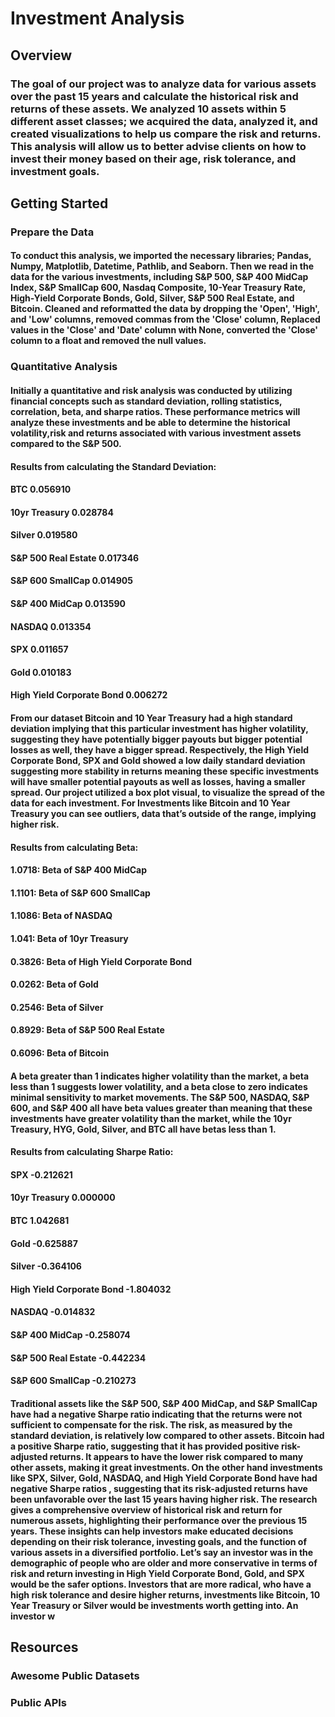# Investment Analysis

## Overview

###  The goal of our project was to analyze data for various assets over the past 15 years and calculate the historical risk and returns of these assets. We analyzed 10 assets within 5 different asset classes; we acquired the data, analyzed it, and created visualizations to help us compare the risk and returns. This analysis will allow us to better advise clients on how to invest their money based on their age, risk tolerance, and investment goals. 

## Getting Started 

### Prepare the Data

#### To conduct this analysis, we imported the necessary libraries; Pandas, Numpy, Matplotlib, Datetime, Pathlib, and Seaborn. Then we read in the data for the various investments, including S&P 500, S&P 400 MidCap Index, S&P SmallCap 600, Nasdaq Composite, 10-Year Treasury Rate, High-Yield Corporate Bonds, Gold, Silver, S&P 500 Real Estate, and Bitcoin. Cleaned and reformatted the data by dropping the 'Open', 'High', and 'Low' columns, removed commas from the 'Close' column, Replaced values in the 'Close' and 'Date' column with None, converted the 'Close' column to a float and removed the null values.

### Quantitative Analysis

#### Initially a quantitative and risk analysis was conducted by utilizing financial concepts such as standard deviation, rolling statistics, correlation, beta, and sharpe ratios. These performance metrics will analyze these investments and be able to determine the historical volatility,risk and returns associated with various investment assets compared to the S&P 500.


#### Results from calculating the Standard Deviation:
#### BTC                            0.056910
#### 10yr Treasury              0.028784
#### Silver                           0.019580
#### S&P 500 Real Estate         0.017346
#### S&P 600 SmallCap            0.014905
#### S&P 400 MidCap              0.013590
#### NASDAQ                     0.013354
#### SPX                        0.011657
#### Gold                       0.010183
#### High Yield Corporate Bond  0.006272 


#### From our dataset Bitcoin and 10 Year Treasury had a high standard deviation implying that this particular investment has higher volatility, suggesting they have potentially bigger payouts but bigger potential losses as well, they have a bigger spread. Respectively, the High Yield Corporate Bond, SPX and Gold  showed a low daily standard deviation suggesting more stability in  returns meaning these specific investments will have smaller potential payouts as well as losses, having a smaller spread. Our project utilized a box plot visual, to visualize the spread of the data for each investment. For Investments like Bitcoin and 10 Year Treasury you can see outliers, data that’s outside of the range, implying higher risk. 


#### Results from calculating Beta:
#### 1.0718: Beta of S&P 400 MidCap
#### 1.1101: Beta of S&P 600 SmallCap
#### 1.1086: Beta of NASDAQ
#### 1.041:  Beta of 10yr Treasury
#### 0.3826: Beta of High Yield Corporate Bond
#### 0.0262: Beta of Gold
#### 0.2546: Beta of Silver
#### 0.8929: Beta of S&P 500 Real Estate
#### 0.6096: Beta of Bitcoin

#### A beta greater than 1 indicates higher volatility than the market, a beta less than 1 suggests lower volatility, and a beta close to zero indicates minimal sensitivity to market movements. The S&P 500, NASDAQ, S&P 600, and S&P 400 all have beta values greater than meaning that these investments have greater volatility than the market, while the 10yr Treasury, HYG, Gold, Silver, and BTC all have betas less than 1. 


#### Results from calculating Sharpe Ratio:
#### SPX                         -0.212621
#### 10yr Treasury                0.000000
#### BTC                          1.042681
#### Gold                        -0.625887
#### Silver                      -0.364106
#### High Yield Corporate Bond   -1.804032
#### NASDAQ                      -0.014832
#### S&P 400 MidCap               -0.258074
#### S&P 500 Real Estate          -0.442234
#### S&P 600 SmallCap             -0.210273



#### Traditional assets like the S&P 500, S&P 400 MidCap, and S&P SmallCap have had a negative Sharpe ratio indicating that the returns were not sufficient to compensate for the risk. The risk, as measured by the standard deviation, is relatively low compared to other assets. Bitcoin had a positive Sharpe ratio, suggesting that it has provided positive risk-adjusted returns. It appears to have the lower risk compared to many other assets, making it great investments. On the other hand investments like SPX, Silver, Gold, NASDAQ, and High Yield Corporate Bond  have had negative Sharpe ratios , suggesting that its risk-adjusted returns have been unfavorable over the last 15 years having higher risk. The research gives a comprehensive overview of historical risk and return for numerous assets, highlighting their performance over the previous 15 years. These insights can help investors make educated decisions depending on their risk tolerance, investing goals, and the function of various assets in a diversified portfolio. Let’s say an investor was in the demographic of people who are older and more conservative in terms of risk and return investing in High Yield Corporate Bond, Gold, and SPX would be the safer options. Investors that are more radical, who have a high risk tolerance and desire higher returns, investments like Bitcoin, 10 Year Treasury or Silver would be investments worth getting into. An investor w

## Resources 

### Awesome Public Datasets
### Public APIs
